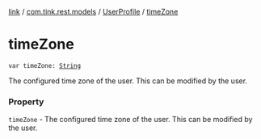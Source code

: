 [link](../../index.md) / [com.tink.rest.models](../index.md) / [UserProfile](index.md) / [timeZone](./time-zone.md)

# timeZone

`var timeZone: `[`String`](https://kotlinlang.org/api/latest/jvm/stdlib/kotlin/-string/index.html)

The configured time zone of the user. This can be modified by the user.

### Property

`timeZone` - The configured time zone of the user. This can be modified by the user.